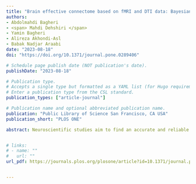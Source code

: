 ```yaml
---
title: "Brain effective connectome based on fMRI and DTI data: Bayesian causal learning and assessment"
authors:
- Abdolmahdi Bagheri
- <span> Mahdi Dehshiri </span>
- Yamin Bagheri
- Alireza Akhondi-Asl
- Babak Nadjar Araabi
date: "2023-08-18"
doi: "https://doi.org/10.1371/journal.pone.0289406"

# Schedule page publish date (NOT publication's date).
publishDate: "2023-08-18"

# Publication type.
# Accepts a single type but formatted as a YAML list (for Hugo requirements).
# Enter a publication type from the CSL standard.
publication_types: ["article-journal"]

# Publication name and optional abbreviated publication name.
publication: "Public Library of Science San Francisco, CA USA"
publication_short: "PLOS ONE"

abstract: Neuroscientific studies aim to find an accurate and reliable brain Effective Connectome (EC). Although current EC discovery methods have contributed to our understanding of brain organization, their performances are severely constrained by the short sample size and poor temporal resolution of fMRI data, and high dimensionality of the brain connectome. By leveraging the DTI data as prior knowledge, we introduce two Bayesian causal discovery frameworks -the Bayesian GOLEM (BGOLEM) and Bayesian FGES (BFGES) methods- that offer significantly more accurate and reliable ECs and address the shortcomings of the existing causal discovery methods in discovering ECs based on only fMRI data. Moreover, to numerically assess the improvement in the accuracy of ECs with our method on empirical data, we introduce the Pseudo False Discovery Rate (PFDR) as a new computational accuracy metric for causal discovery in the brain. Through a series of simulation studies on synthetic and hybrid data (combining DTI from the Human Connectome Project (HCP) subjects and synthetic fMRI), we demonstrate the effectiveness of our proposed methods and the reliability of the introduced metric in discovering ECs. By employing the PFDR metric, we show that our Bayesian methods lead to significantly more accurate results compared to the traditional methods when applied to the Human Connectome Project (HCP) data. Additionally, we measure the reproducibility of discovered ECs using the Rogers-Tanimoto index for test-retest data and show that our Bayesian methods provide significantly more reliable ECs than traditional methods. Overall, our study’s numerical and visual results highlight the potential for these frameworks to significantly advance our understanding of brain functionality.


# links:
# - name: ""
#   url: ""
url_pdf: https://journals.plos.org/plosone/article?id=10.1371/journal.pone.0289406


---
```


